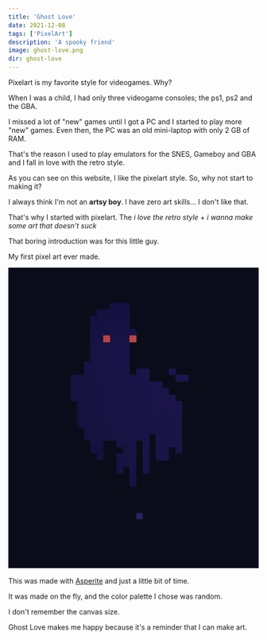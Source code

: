 ```yaml
---
title: 'Ghost Love'
date: 2021-12-08
tags: ['PixelArt']
description: 'A spooky friend'
image: ghost-love.png
dir: ghost-love
---
```


Pixelart is my favorite style for videogames. Why?

When I was a child, I had only three videogame consoles; the ps1, ps2 and the GBA.

I missed a lot of "new" games until I got a PC and I started to play more "new" games.
Even then, the PC was an old mini-laptop with only 2 GB of RAM.

That's the reason I used to play emulators for the SNES, Gameboy and GBA and I fall in
love with the retro style.

As you can see on this website, I like the pixelart style. So, why not start to making it?

I always think I'm not an **artsy boy**. I have zero art skills... I don't like that.

That's why I started with pixelart. The _i love the retro style_ + _i wanna make some art that doesn't suck_

That boring introduction was for this little guy.

My first pixel art ever made.

![Spooky Ghost](ghost-love.png)

This was made with [Asperite](https://www.aseprite.org/) and just a little bit of time.

It was made on the fly, and the color palette I chose was random.

I don't remember the canvas size.

Ghost Love makes me happy because it's a reminder that I can make art.
